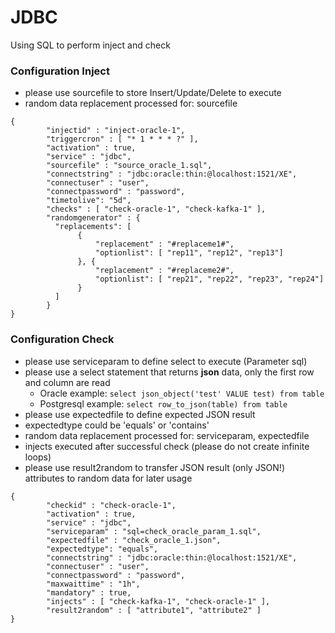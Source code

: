 # JDBC

Using SQL to perform inject and check

### Configuration Inject

* please use sourcefile to store Insert/Update/Delete to execute
* random data replacement processed for: sourcefile

```
{
        "injectid" : "inject-oracle-1",
        "triggercron" : [ "* 1 * * * ?" ],
        "activation" : true,
        "service" : "jdbc",
        "sourcefile" : "source_oracle_1.sql",
        "connectstring" : "jdbc:oracle:thin:@localhost:1521/XE",
        "connectuser" : "user",
        "connectpassword" : "password",
        "timetolive": "5d",
        "checks" : [ "check-oracle-1", "check-kafka-1" ],
        "randomgenerator" : {
          "replacements": [
               {
                   "replacement" : "#replaceme1#",
                   "optionlist": [ "rep11", "rep12", "rep13"]
               }, {
                   "replacement" : "#replaceme2#",
                   "optionlist": [ "rep21", "rep22", "rep23", "rep24"]
               }
          ]
        }
}
```

### Configuration Check

* please use serviceparam to define select to execute (Parameter sql)
* please use a select statement that returns **json** data, only the first row and column are read      
    - Oracle example: ``select json_object('test' VALUE test) from table``  
    - Postgresql example: ``select row_to_json(table) from table``  
* please use expectedfile to define expected JSON result 
* expectedtype could be 'equals' or 'contains'
* random data replacement processed for: serviceparam, expectedfile
* injects executed after successful check (please do not create infinite loops)
* please use result2random to transfer JSON result (only JSON!) attributes to random data for later usage

```
{
        "checkid" : "check-oracle-1",
        "activation" : true,
        "service" : "jdbc",
        "serviceparam" : "sql=check_oracle_param_1.sql",
        "expectedfile" : "check_oracle_1.json",
        "expectedtype": "equals",
        "connectstring" : "jdbc:oracle:thin:@localhost:1521/XE",
        "connectuser" : "user",
        "connectpassword" : "password",
        "maxwaittime" : "1h",
        "mandatory" : true,
        "injects" : [ "check-kafka-1", "check-oracle-1" ],
        "result2random" : [ "attribute1", "attribute2" ]
}
```
